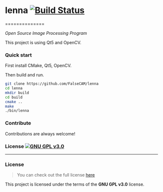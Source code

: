 # lenna [![Build Status](https://travis-ci.org/FalseCAM/lenna.svg?branch=master)](https://travis-ci.org/FalseCAM/lenna)
==============

*Open Source Image Processing Program*

This project is using Qt5 and OpenCV.

### Quick start

First install CMake, Qt5, OpenCV.

Then build and run.

```sh
git clone https://github.com/FalseCAM/lenna
cd lenna
mkdir build
cd build
cmake ..
make
./bin/lenna
```

### Contribute

Contributions are always welcome!

### License [![GNU GPL v3.0](http://www.gnu.org/graphics/gplv3-127x51.png)](http://www.gnu.org/licenses/gpl.html)
-------

### License
>You can check out the full license [here](https://github.com/FalseCAM/lenna/blob/master/LICENSE.md)

This project is licensed under the terms of the **GNU GPL v3.0** license.
